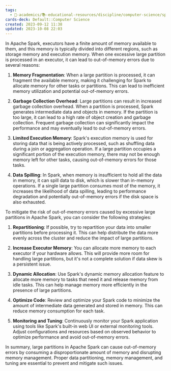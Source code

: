 ```yaml
---
tags:
  - 🔴-academics/📚-educational-resources/discipline/computer-science/spark
cards-deck: Default::Computer Science
created: 2023-09-12 11:38
updated: 2023-10-08 22:03
---
```


In Apache Spark, executors have a finite amount of memory available to them, and this memory is typically divided into different regions, such as storage memory and execution memory. When one excessive large partition is processed in an executor, it can lead to out-of-memory errors due to several reasons:

1. **Memory Fragmentation**: When a large partition is processed, it can fragment the available memory, making it challenging for Spark to allocate memory for other tasks or partitions. This can lead to inefficient memory utilization and potential out-of-memory errors.

2. **Garbage Collection Overhead**: Large partitions can result in increased garbage collection overhead. When a partition is processed, Spark generates intermediate data and objects in memory. If the partition is too large, it can lead to a high rate of object creation and garbage collection. Frequent garbage collection can significantly impact the performance and may eventually lead to out-of-memory errors.

3. **Limited Execution Memory**: Spark's execution memory is used for storing data that is being actively processed, such as shuffling data during a join or aggregation operation. If a large partition occupies a significant portion of the execution memory, there may not be enough memory left for other tasks, causing out-of-memory errors for those tasks.

4. **Data Spilling**: In Spark, when memory is insufficient to hold all the data in memory, it can spill data to disk, which is slower than in-memory operations. If a single large partition consumes most of the memory, it increases the likelihood of data spilling, leading to performance degradation and potentially out-of-memory errors if the disk space is also exhausted.

To mitigate the risk of out-of-memory errors caused by excessive large partitions in Apache Spark, you can consider the following strategies:

1. **Repartitioning**: If possible, try to repartition your data into smaller partitions before processing it. This can help distribute the data more evenly across the cluster and reduce the impact of large partitions.

2. **Increase Executor Memory**: You can allocate more memory to each executor if your hardware allows. This will provide more room for handling large partitions, but it's not a complete solution if data skew is a persistent issue.

3. **Dynamic Allocation**: Use Spark's dynamic memory allocation feature to allocate more memory to tasks that need it and release memory from idle tasks. This can help manage memory more efficiently in the presence of large partitions.

4. **Optimize Code**: Review and optimize your Spark code to minimize the amount of intermediate data generated and stored in memory. This can reduce memory consumption for each task.

5. **Monitoring and Tuning**: Continuously monitor your Spark application using tools like Spark's built-in web UI or external monitoring tools. Adjust configurations and resources based on observed behavior to optimize performance and avoid out-of-memory errors.

In summary, large partitions in Apache Spark can cause out-of-memory errors by consuming a disproportionate amount of memory and disrupting memory management. Proper data partitioning, memory management, and tuning are essential to prevent and mitigate such issues.